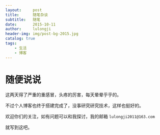 ```yaml
---
layout:     post
title:      随笔杂谈
subtitle:   随笔
date:       2015-10-11
author:     lulongji
header-img: img/post-bg-2015.jpg
catalog: true
tags:
    - 生活
    - 博客
---
```


# 随便说说

这两天得了严重的重感冒，头疼的厉害，每天晕晕乎乎的。

不过个人博客也终于搭建完成了，没事研究研究技术，这样也挺好的。

欢迎你们的关注，如有问题可以和我探讨，我的邮箱 `lulongji2011@163.com`

就写到这吧。
